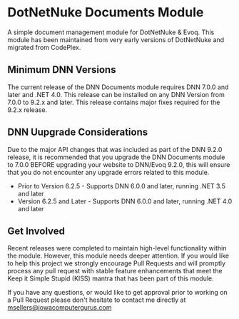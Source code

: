 # DotNetNuke Documents Module

A simple document management module for DotNetNuke & Evoq.  This module has been maintained from very early versions of DotNetNuke and migrated from CodePlex.

## Minimum DNN Versions

The current release of the DNN Documents module requires DNN 7.0.0 and later and .NET 4.0.  This release can be installed on any DNN Version from 7.0.0 to 9.2.x and later.  This release contains major fixes required for the 9.2.x release.

## DNN Uupgrade Considerations

Due to the major API changes that was included as part of the DNN 9.2.0 release, it is recommended that you upgrade the DNN Documents module to 7.0.0 BEFORE upgrading your website to DNN/Evoq 9.2.0, this will ensure that you do not encounter any upgrade errors related to this module.
* Prior to Version 6.2.5 - Supports DNN 6.0.0 and later, running .NET 3.5 and later
* Version 6.2.5 and Later - Supports DNN 6.0.0 and later, running .NET 4.0 and later

## Get Involved

Recent releases were completed to maintain high-level functionality within the module.  However, this module needs deeper attention.  If you would like to help this project we strongly encourage Pull Requests and will promptly process any pull request with stable feature enhancements that meet the Keep it Simple Stupid (KISS) mantra that has been part of this module.

If you have any questions, or would like to get approval prior to working on a Pull Request please don't hesitate to contact me directly at msellers@iowacomputergurus.com
